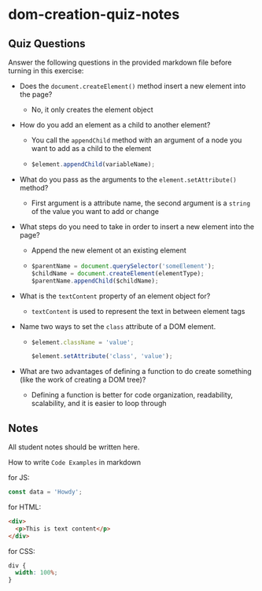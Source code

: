 # dom-creation-quiz-notes

## Quiz Questions

Answer the following questions in the provided markdown file before turning in this exercise:

- Does the `document.createElement()` method insert a new element into the page?

  - No, it only creates the element object

- How do you add an element as a child to another element?

  - You call the `appendChild` method with an argument of a node you want to add as a child to the element
  - ```js
    $element.appendChild(variableName);
    ```

- What do you pass as the arguments to the `element.setAttribute()` method?

  - First argument is a attribute name, the second argument is a `string` of the value you want to add or change

- What steps do you need to take in order to insert a new element into the page?

  - Append the new element ot an existing element
  - ```js
    $parentName = document.querySelector('someElement');
    $childName = document.createElement(elementType);
    $parentName.appendChild($childName);
    ```

- What is the `textContent` property of an element object for?

  - `textContent` is used to represent the text in between element tags

- Name two ways to set the `class` attribute of a DOM element.

  - ```js
    $element.className = 'value';
    ```
    ```js
    $element.setAttribute('class', 'value');
    ```

- What are two advantages of defining a function to do create something (like the work of creating a DOM tree)?

  - Defining a function is better for code organization, readability, scalability, and it is easier to loop through

## Notes

All student notes should be written here.

How to write `Code Examples` in markdown

for JS:

```javascript
const data = 'Howdy';
```

for HTML:

```html
<div>
  <p>This is text content</p>
</div>
```

for CSS:

```css
div {
  width: 100%;
}
```
